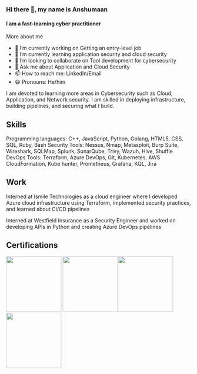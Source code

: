 ### Hi there 👋, my name is Anshumaan
#### I am a fast-learning cyber practitioner 
More about me
- 🔭 I’m currently working on Getting an entry-level job 
- 🌱 I’m currently learning application security and cloud security
- 👯 I’m looking to collaborate on Tool development for cybersecurity 
- 💬 Ask me about Application and Cloud Security
- 📫 How to reach me: LinkedIn/Email
- 😄 Pronouns: He/him 

I am devoted to learning more areas in Cybersecurity such as Cloud, Application, and Network security. I am skilled in deploying infrastructure, building pipelines, and securing what I build.

Skills
-
Programming languages: C++, JavaScript, Python, Golang, HTML5, CSS, SQL, Ruby, Bash 
Security Tools: Nessus, Nmap, Metasploit, Burp Suite, Wireshark, SQLMap, Splunk, SonarQube, Trivy, Wazuh, Hive, Shuffle 
DevOps Tools: Terraform, Azure DevOps, Git, Kubernetes, AWS CloudFormation, Kube hunter, Prometheus, Grafana, KQL, Jira 

Work
-
Interned at Ismile Technologies as a cloud engineer where I developed Azure cloud infrastructure using Terraform, implemented security practices, and learned about CI/CD pipelines

Interned at Westfield Insurance as a Security Engineer and worked on developing APIs in Python and creating Azure DevOps pipelines

Certifications
-
<img src="https://learn.microsoft.com/media/learn/certification/badges/microsoft-certified-associate-badge.svg" width=150> <img src="https://images.credly.com/size/680x680/images/74790a75-8451-400a-8536-92d792c5184a/CompTIA_Security_2Bce.png" width=150><img src="https://images.credly.com/size/680x680/images/8b8ed108-e77d-4396-ac59-2504583b9d54/cka_from_cncfsite__281_29.png" width=150><img src="https://images.credly.com/size/680x680/images/336eebfc-0ac3-4553-9a67-b402f491f185/azure-administrator-associate-600x600.png" width=150>



